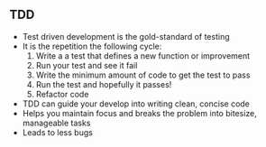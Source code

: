 ## TDD

* Test driven development is the gold-standard of testing
* It is the repetition the following cycle:
  1. Write a a test that defines a new function or improvement
  2. Run your test and see it fail
  3. Write the minimum amount of code to get the test to pass
  4. Run the test and hopefully it passes!
  5. Refactor code
* TDD can guide your develop into writing clean, concise code
* Helps you maintain focus and breaks the problem into bitesize, manageable tasks
* Leads to less bugs
